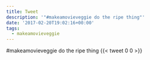 ```yaml
---
title: Tweet
description: '"#makeamovieveggie do the ripe thing"'
date: '2017-02-20T19:02:16+00:00'
tags:
  - makeamovieveggie
---
```

#makeamovieveggie do the ripe thing
      {{< tweet 0 0 >}}
    

